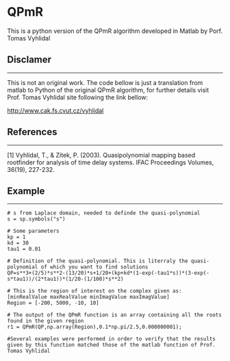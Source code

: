 # QPmR
This is a python version of the QPmR algorithm developed in Matlab by Porf. Tomas Vyhlidal

## Disclamer
---------

This is not an original work. The code bellow is just a translation from matlab to Python of the original QPmR algorithm, for further details visit Prof. Tomas Vyhlidal site following the link bellow:

http://www.cak.fs.cvut.cz/vyhlidal


## References
----------

[1] Vyhlídal, T., & Zítek, P. (2003). Quasipolynomial mapping based rootfinder for analysis of time delay systems. IFAC Proceedings Volumes, 36(19), 227-232.

## Example
---------
```
# s from Laplace domain, needed to definde the quasi-polynomial
s = sp.symbols("s")

# Some parameters
kp = 1
kd = 30
tau1 = 0.01

# Definition of the quasi-polynomial. This is literraly the quasi-polynomial of which you want to find solutions
QP=s**3+(2/5)*s**2-(13/20)*s+1/20+(kp+kd*(1-exp(-tau1*s))*(3-exp(-s*tau1))/(2*tau1))*(1/20-(1/100)*s**2)

# This is the region of interest on the complex given as: [minRealValue maxRealValue minImagValue maxImagValue] 
Region = [-200, 5000, -10, 10]

# The output of the QPmR function is an array containing all the roots found in the given region
r1 = QPmR(QP,np.array(Region),0.1*np.pi/2.5,0.000000001);

#Several examples were performed in order to verify that the results given by this function matched those of the matlab function of Prof. Tomas Vyhlidal 
```
